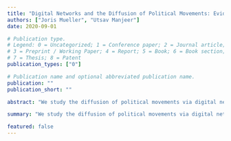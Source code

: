 ```yaml
---
title: "Digital Networks and the Diffusion of Political Movements: Evidence from Mobile Internet in Africa"
authors: ["Joris Mueller", "Utsav Manjeer"] 
date: 2020-09-01

# Publication type.
# Legend: 0 = Uncategorized; 1 = Conference paper; 2 = Journal article;
# 3 = Preprint / Working Paper; 4 = Report; 5 = Book; 6 = Book section;
# 7 = Thesis; 8 = Patent
publication_types: ["0"]

# Publication name and optional abbreviated publication name.
publication: ""
publication_short: ""

abstract: "We study the diffusion of political movements via digital networks by exploiting the rapid rollout of 3G mobile internet across the African continent over the last decade."

summary: "We study the diffusion of political movements via digital networks by exploiting the rapid rollout of 3G mobile internet across the African continent over the last decade."

featured: false
---
```

